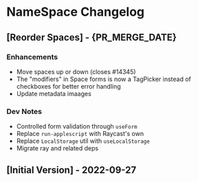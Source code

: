 # NameSpace Changelog

## [Reorder Spaces] - {PR_MERGE_DATE}

### Enhancements
- Move spaces up or down (closes #14345)
- The "modifiers" in Space forms is now a TagPicker instead of checkboxes for better error handling
- Update metadata imaages

### Dev Notes
- Controlled form validation through `useForm`
- Replace `run-applescript` with Raycast's own
- Replace `LocalStorage` util with `useLocalStorage`
- Migrate ray and related deps

## [Initial Version] - 2022-09-27
